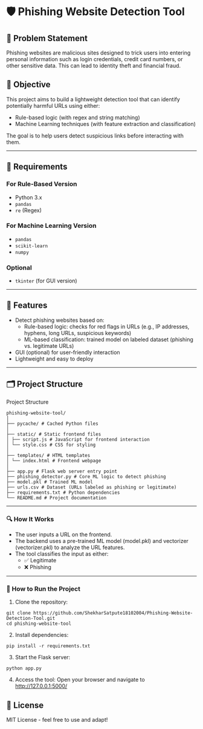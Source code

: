 # 🛡️ Phishing Website Detection Tool

## 📌 Problem Statement
Phishing websites are malicious sites designed to trick users into entering personal information such as login credentials, credit card numbers, or other sensitive data. This can lead to identity theft and financial fraud.

## 🎯 Objective
This project aims to build a lightweight detection tool that can identify potentially harmful URLs using either:
- Rule-based logic (with regex and string matching)
- Machine Learning techniques (with feature extraction and classification)

The goal is to help users detect suspicious links before interacting with them.

---
## 🧰 Requirements

### For Rule-Based Version
- Python 3.x
- `pandas`
- `re` (Regex)

### For Machine Learning Version
- `pandas`
- `scikit-learn`
- `numpy`

### Optional
- `tkinter` (for GUI version)

---

## 🧠 Features

- Detect phishing websites based on:
  - Rule-based logic: checks for red flags in URLs (e.g., IP addresses, hyphens, long URLs, suspicious keywords)
  - ML-based classification: trained model on labeled dataset (phishing vs. legitimate URLs)
- GUI (optional) for user-friendly interaction
- Lightweight and easy to deploy

---

## 🗂️ Project Structure

Project Structure
```
phishing-website-tool/
│
├── pycache/ # Cached Python files
│
├── static/ # Static frontend files
│ ├── script.js # JavaScript for frontend interaction
│ └── style.css # CSS for styling
│
├── templates/ # HTML templates
│ └── index.html # Frontend webpage
│
├── app.py # Flask web server entry point
├── phishing_detector.py # Core ML logic to detect phishing
├── model.pkl # Trained ML model
├── urls.csv # Dataset (URLs labeled as phishing or legitimate)
├── requirements.txt # Python dependencies
└── README.md # Project documentation
```
---

### 🔍 How It Works
- The user inputs a URL on the frontend.
- The backend uses a pre-trained ML model (model.pkl) and vectorizer (vectorizer.pkl) to analyze the URL features.
- The tool classifies the input as either:
   - ✅ Legitimate
   - ❌ Phishing

--- 

### 🚀 How to Run the Project
1. Clone the repository:
```
git clone https://github.com/ShekharSatpute18102004/Phishing-Website-Detection-Tool.git 
cd phishing-website-tool
```
2. Install dependencies:
```
pip install -r requirements.txt
```
3. Start the Flask server:
```
python app.py
```
4. Access the tool:
Open your browser and navigate to http://127.0.0.1:5000/


## 📄 License
MIT License - feel free to use and adapt!
